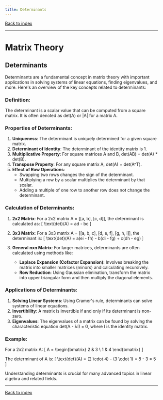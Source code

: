 ```yaml
---
title: Determinants
---
```


[Back to index](index.html)

---
# Matrix Theory
## Determinants

Determinants are a fundamental concept in matrix theory with important applications in solving systems of linear equations, finding eigenvalues, and more. Here's an overview of the key concepts related to determinants:

### Definition:
The determinant is a scalar value that can be computed from a square matrix. It is often denoted as det(A) or |A| for a matrix A.

### Properties of Determinants:
1. **Uniqueness**: The determinant is uniquely determined for a given square matrix.
2. **Determinant of Identity**: The determinant of the identity matrix is 1.
3. **Multiplicative Property**: For square matrices A and B, det(AB) = det(A) * det(B).
4. **Transpose Property**: For any square matrix A, det(A) = det(A^T).
5. **Effect of Row Operations**:
   - Swapping two rows changes the sign of the determinant.
   - Multiplying a row by a scalar multiplies the determinant by that scalar.
   - Adding a multiple of one row to another row does not change the determinant.

### Calculation of Determinants:
1. **2x2 Matrix**:
   For a 2x2 matrix A = [[a, b], [c, d]], the determinant is calculated as:
   \[
   \text{det}(A) = ad - bc
   \]

2. **3x3 Matrix**:
   For a 3x3 matrix A = [[a, b, c], [d, e, f], [g, h, i]], the determinant is:
   \[
   \text{det}(A) = a(ei - fh) - b(di - fg) + c(dh - eg)
   \]

3. **General nxn Matrix**:
   For larger matrices, determinants are often calculated using methods like:
   - **Laplace Expansion (Cofactor Expansion)**: Involves breaking the matrix into smaller matrices (minors) and calculating recursively.
   - **Row Reduction**: Using Gaussian elimination, transform the matrix into upper triangular form and then multiply the diagonal elements.

### Applications of Determinants:
1. **Solving Linear Systems**: Using Cramer's rule, determinants can solve systems of linear equations.
2. **Invertibility**: A matrix is invertible if and only if its determinant is non-zero.
3. **Eigenvalues**: The eigenvalues of a matrix can be found by solving the characteristic equation det(A - λI) = 0, where I is the identity matrix.

### Example:
For a 2x2 matrix A:
\[
A = \begin{bmatrix}
2 & 3 \\
1 & 4
\end{bmatrix}
\]

The determinant of A is:
\[
\text{det}(A) = (2 \cdot 4) - (3 \cdot 1) = 8 - 3 = 5
\]

Understanding determinants is crucial for many advanced topics in linear algebra and related fields.

---
[Back to index](index.html)
